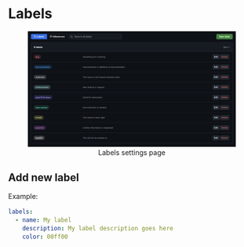 # Labels

<figure markdown>
    <div align="center">
        <img src="../../assets/settings-labels.png" width="800"/>
        <figcaption>Labels settings page</figcaption>
    </div>
</figure>

## Add new label

Example:
```yaml
labels:
  - name: My label
    description: My label description goes here
    color: 00ff00
```
